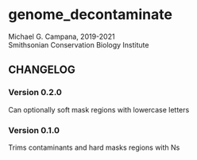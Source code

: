 # genome_decontaminate  
Michael G. Campana, 2019-2021  
Smithsonian Conservation Biology Institute  

## CHANGELOG  
### Version 0.2.0  
Can optionally soft mask regions with lowercase letters  

### Version 0.1.0  
Trims contaminants and hard masks regions with Ns  
